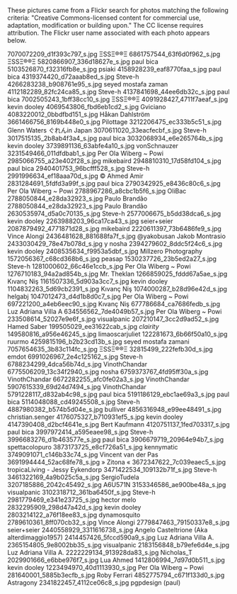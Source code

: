 These pictures came from a Flickr search for photos matching the following
criteria: "Creative Commons-licensed content for commercial use, adaptation,
modification or building upon." The CC license requires attribution. The
Flickr user name associated with each photo appears below.

7070072209_d1f393c797_s.jpg ΞSSΞ®®Ξ
6861757544_63f6d0f962_s.jpg ΞSSΞ®®Ξ
5820866907_336d18627e_s.jpg paul bica
5103526870_f32316fb8e_s.jpg psiaki
4158928239_eaf8770faa_s.jpg paul bica
4319374420_d72aaab8ed_s.jpg Steve-h
4266283238_b908761e95_s.jpg seyed mostafa zaman
4112182289_82fc24ca85_s.jpg Steve-h
4137841698_44ee6db32c_s.jpg paul bica
7002505243_1bff38cc10_s.jpg ΞSSΞ®®Ξ
4091928427_4711f7aeaf_s.jpg kevin dooley
4069543806_fbd6eb1cd2_s.jpg Gviciano
4083220012_0bbdfbd151_s.jpg Håkan Dahlström
3661466756_8169b448e0_s.jpg Pilottage
3212206475_ec333b5c51_s.jpg Glenn Waters ぐれんin Japan
3070611020_33eacfecbf_s.jpg Steve-h
3017515135_2b8ab4f3a4_s.jpg paul bica
3032068934_e6e265764b_s.jpg kevin dooley
3739891136_63abfe4a10_s.jpg vonSchnauzer
3231549466_011dfdbab1_s.jpg Per Ola Wiberg ~ Powi
2985066755_a23e402f28_s.jpg mikebaird
2948810310_17d58fd104_s.jpg paul bica
2940401753_96bcfff528_s.jpg Steve-h
2991996634_ef18aaa70d_s.jpg © Ahmed Amir
2831284691_5fdfd3a99f_s.jpg paul bica
2790342925_e8436c80c6_s.jpg Per Ola Wiberg ~ Powi
2788967286_a8cbc1b5f6_s.jpg OliBac
2788050844_e28da32923_s.jpg Paulo Brandão
2788050844_e28da32923_s.jpg Paulo Brandão
2630535974_d5a0c70135_s.jpg Steve-h
2577006675_b5dd38dca6_s.jpg kevin dooley
2263988203_96ca17ca43_s.jpg seier+seier
2087879492_4771871d28_s.jpg mikebaird
2220611397_73b6486fe9_s.jpg Vince Alongi
2436481628_881688fa7f_s.jpg @yakobusan Jakob Montrasio
2433030429_78e47b078d_s.jpg y nosha
2394279602_8ddc5f24c6_s.jpg kevin dooley
2408535634_f9953a5dbf_s.jpg Millzero Photography
1572056367_c68cd368b6_s.jpg peasap
1530237726_23b5ed2a27_s.jpg Steve-h
1281000602_66c46e1ccb_s.jpg Per Ola Wiberg ~ Powi
1276710183_94a2ad854b_s.jpg Mr. Theklan
1266859025_fddd67a5ae_s.jpg Kıvanç Niş
1161507336_5d903a3cc7_s.jpg kevin dooley
1104832263_5d69cb2391_s.jpg Kıvanç Niş
1074000287_b28d96e42d_s.jpg helgabj
1047012473_d4d1b8d0c7_s.jpg Per Ola Wiberg ~ Powi
697221200_a4eb6eec90_s.jpg  Kıvanç Niş
677786684_ca7686fedb_s.jpg  Luz Adriana Villa A
634556562_7de4049b57_s.jpg  Per Ola Wiberg ~ Powi
233508614_52027e9e6f_s.jpg  visualpanic
207210147_3cc2d9ad52_s.jpg  Hamed Saber
199505029_ee31622cab_s.jpg  *clairity*
149580816_a956e46245_s.jpg  limaoscarjuliet
122281673_6b66f50a10_s.jpg  ruurmo
4259815196_b2b23cd13b_s.jpg seyed mostafa zamani
7057654635_3b83c114fc_s.jpg ΞSSΞ®®Ξ
32815499_222fefb30d_s.jpg   emdot
6991026967_2e4c125162_s.jpg Steve-h
6788234299_4dca56b74d_s.jpg VinothChandar
6775506209_13c34f2940_s.jpg nosha
6759373767_4fd95ff30a_s.jpg VinothChandar
6672282255_afc0fe02a3_s.jpg VinothChandar
5907615339_69d24d7494_s.jpg VinothChandar
5791228117_d832ab4c98_s.jpg paul bica
5191186129_ebc1ae69a3_s.jpg paul bica
5114048088_cd49245508_s.jpg Steve-h
4887980382_b574b5d04e_s.jpg bulliver
4856316948_e99ee48491_s.jpg christian.senger
4176075327_b710931ef5_s.jpg kevin dooley
4147390408_d2bcf4641e_s.jpg Bert Kaufmann
4120751137_1fed703317_s.jpg paul bica
3997972414_a595eaee98_s.jpg Steve-h
3996683276_d1b463577e_s.jpg paul bica
3906679719_20964e94b7_s.jpg spettacolopuro
3873173725_e8cf726a51_s.jpg kennymatic
3749091071_c146b33c74_s.jpg Vincent van der Pas
3691994444_52ac68fe78_s.jpg » Zitona «
3672347622_7c039eaec5_s.jpg tropicaLiving - Jessy Eykendorp
3471422534_109132b71f_s.jpg Steve-h
3461322169_4a9b025c5a_s.jpg SergioTudela
3207185886_2042c45492_s.jpg A6U571N
3153346586_ae900be48a_s.jpg visualpanic
3102318712_361ba6450f_s.jpg Steve-h
2981779469_e341e23725_s.jpg hector melo
2832295909_298d47a42d_s.jpg kevin dooley
2803214122_a76f18ee83_s.jpg dynamosquito
2789610361_8ff070cb32_s.jpg Vince Alongi
2779847463_79150337e8_s.jpg seier+seier
2440558929_3311616738_s.jpg Angelo Casteltrione (Aka alterdimaggio1957)
2414457426_5fccd590a9_s.jpg Luz Adriana Villa A.
2365154805_9e8002bb35_s.jpg visualpanic
2183156848_b79efe6d4e_s.jpg Luz Adriana Villa A.
2222229134_913928da83_s.jpg Nicholas_T
2029901666_e6bbe976f7_s.jpg Lua Ahmed
1412806994_7d97d0b511_s.jpg kevin dooley
1223494970_40d1113930_s.jpg Per Ola Wiberg ~ Powi
281640001_5885b3ecfb_s.jpg  Roby Ferrari
4852775794_c671f133d0_s.jpg Astragony
2341822457_4112ce06c8_s.jpg pgpdesign (paul)
